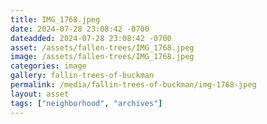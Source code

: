 ```yaml
---
title: IMG_1768.jpeg
date: 2024-07-28 23:08:42 -0700
dateadded: 2024-07-28 23:08:42 -0700
asset: /assets/fallen-trees/IMG_1768.jpeg
image: /assets/fallen-trees/IMG_1768.jpeg
categories: image
gallery: fallin-trees-of-buckman
permalink: /media/fallin-trees-of-buckman/img-1768-jpeg
layout: asset
tags: ["neighborhood", "archives"]
--- 
```

